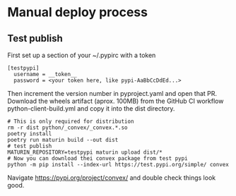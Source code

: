 # Manual deploy process

## Test publish

First set up a section of your ~/.pypirc with a token

```
[testpypi]
  username = __token__
  password = <your token here, like pypi-AaBbCcDdEd...>
```

Then increment the version number in pyproject.yaml and open that PR. Download
the wheels artifact (aprox. 100MB) from the GitHub CI workflow
python-client-build.yml and copy it into the dist directory.

```
# This is only required for distribution
rm -r dist python/_convex/_convex.*.so
poetry install
poetry run maturin build --out dist
# test publish
MATURIN_REPOSITORY=testpypi maturin upload dist/*
# Now you can download thei convex package from test pypi
python -m pip install --index-url https://test.pypi.org/simple/ convex
```

Navigate https://pypi.org/project/convex/ and double check things look good.
